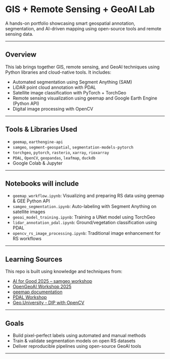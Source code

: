 # GIS + Remote Sensing + GeoAI Lab

A hands-on portfolio showcasing smart geospatial annotation, segmentation, and AI-driven mapping using open-source tools and remote sensing data.

---

## Overview

This lab brings together GIS, remote sensing, and GeoAI techniques using Python libraries and cloud-native tools. It includes:
- Automated segmentation using Segment Anything (SAM)
- LiDAR point cloud annotation with PDAL
- Satellite image classification with PyTorch + TorchGeo
- Remote sensing visualization using geemap and Google Earth Engine (Python API)
- Digital image processing with OpenCV

---

## Tools & Libraries Used

- `geemap`, `earthengine-api`
- `samgeo`, `segment-geospatial`, `segmentation-models-pytorch`
- `torchgeo`, `pytorch`, `rasterio`, `xarray`, `rioxarray`
- `PDAL`, `OpenCV`, `geopandas`, `leafmap`, `duckdb`
- Google Colab & Jupyter

---

## Notebooks will include

- `geemap_workflow.ipynb`: Visualizing and preparing RS data using geemap & GEE Python API  
- `samgeo_segmentation.ipynb`: Auto-labeling with Segment Anything on satellite images  
- `geoai_model_training.ipynb`: Training a UNet model using TorchGeo  
- `lidar_annotation_pdal.ipynb`: Ground/vegetation classification using PDAL  
- `opencv_rs_image_processing.ipynb`: Traditional image enhancement for RS workflows
  
---

## Learning Sources

This repo is built using knowledge and techniques from:
- [AI for Good 2025 – samgeo workshop](https://samgeo.gishub.org/workshops/AIforGood_2025/)
- [OpenGeoAI Workshop 2025](https://opengeoai.org/workshops/GeoAI_Workshop_2025/)
- [geemap documentation](https://geog-312.gishub.org/book/geospatial/geemap.html#overview)
- [PDAL Workshop](https://pdal.io/en/stable/workshop/agenda.html)
- [Geo.University - DIP with OpenCV](https://www.geo.university/courses/digital-image-processing-with-opencv-in-python)

---

## Goals

- Build pixel-perfect labels using automated and manual methods
- Train & validate segmentation models on open RS datasets
- Deliver reproducible pipelines using open-source GeoAI tools

---
